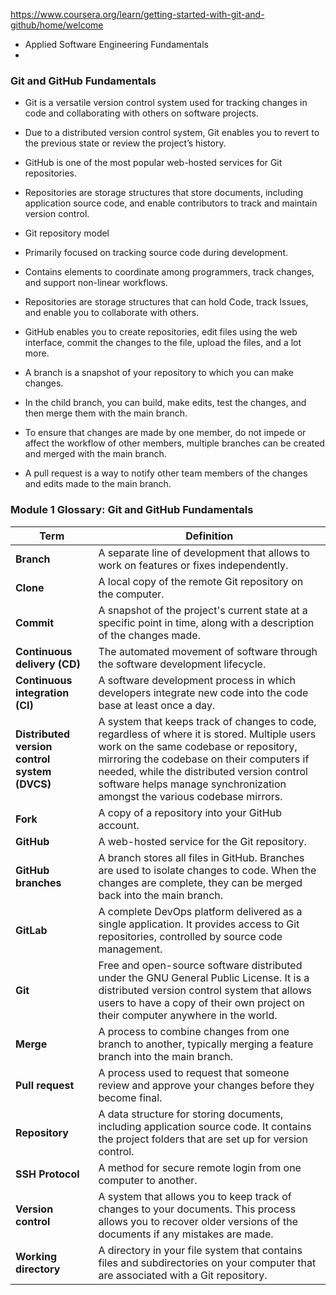 https://www.coursera.org/learn/getting-started-with-git-and-github/home/welcome

- Applied Software Engineering Fundamentals
- 
### Git and GitHub Fundamentals

- Git is a versatile version control system used for tracking changes in code and collaborating with others on software projects.
- Due to a distributed version control system, Git enables you to revert to the previous state or review the project’s history.
- GitHub is one of the most popular web-hosted services for Git repositories.
- Repositories are storage structures that store documents, including application source code, and enable contributors to track and maintain version control.
    
- Git repository model
    
- Primarily focused on tracking source code during development.
    
- Contains elements to coordinate among programmers, track changes, and support non-linear workflows.
    
- Repositories are storage structures that can hold Code, track Issues, and enable you to collaborate with others.
    
- GitHub enables you to create repositories, edit files using the web interface, commit the changes to the file, upload the files, and a lot more.

- A branch is a snapshot of your repository to which you can make changes.
    
- In the child branch, you can build, make edits, test the changes, and then merge them with the main branch.
    
- To ensure that changes are made by one member, do not impede or affect the workflow of other members, multiple branches can be created and merged with the main branch.
    
- A pull request is a way to notify other team members of the changes and edits made to the main branch.

### Module 1 Glossary: Git and GitHub Fundamentals

| Term                                          | Definition                                                                                                                                                                                                                                                                                                     |
| --------------------------------------------- | -------------------------------------------------------------------------------------------------------------------------------------------------------------------------------------------------------------------------------------------------------------------------------------------------------------- |
| **Branch**                                    | A separate line of development that allows to work on features or fixes independently.                                                                                                                                                                                                                         |
| **Clone**                                     | A local copy of the remote Git repository on the computer.                                                                                                                                                                                                                                                     |
| **Commit**                                    | A snapshot of the project's current state at a specific point in time, along with a description of the changes made.                                                                                                                                                                                           |
| **Continuous delivery (CD)**                  | The automated movement of software through the software development lifecycle.                                                                                                                                                                                                                                 |
| **Continuous integration (CI)**               | A software development process in which developers integrate new code into the code base at least once a day.                                                                                                                                                                                                  |
| **Distributed version control system (DVCS)** | A system that keeps track of changes to code, regardless of where it is stored. Multiple users work on the same codebase or repository, mirroring the codebase on their computers if needed, while the distributed version control software helps manage synchronization amongst the various codebase mirrors. |
| **Fork**                                      | A copy of a repository into your GitHub account.                                                                                                                                                                                                                                                               |
| **GitHub**                                    | A web-hosted service for the Git repository.                                                                                                                                                                                                                                                                   |
| **GitHub branches**                           | A branch stores all files in GitHub. Branches are used to isolate changes to code. When the changes are complete, they can be merged back into the main branch.                                                                                                                                                |
| **GitLab**                                    | A complete DevOps platform delivered as a single application. It provides access to Git repositories, controlled by source code management.                                                                                                                                                                    |
| **Git**                                       | Free and open-source software distributed under the GNU General Public License. It is a distributed version control system that allows users to have a copy of their own project on their computer anywhere in the world.                                                                                      |
| **Merge**                                     | A process to combine changes from one branch to another, typically merging a feature branch into the main branch.                                                                                                                                                                                              |
| **Pull request**                              | A process used to request that someone review and approve your changes before they become final.                                                                                                                                                                                                               |
| **Repository**                                | A data structure for storing documents, including application source code. It contains the project folders that are set up for version control.                                                                                                                                                                |
| **SSH Protocol**                              | A method for secure remote login from one computer to another.                                                                                                                                                                                                                                                 |
| **Version control**                           | A system that allows you to keep track of changes to your documents. This process allows you to recover older versions of the documents if any mistakes are made.                                                                                                                                              |
| **Working directory**                         | A directory in your file system that contains files and subdirectories on your computer that are associated with a Git repository.                                                                                                                                                                             |
